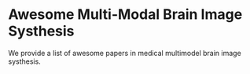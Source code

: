 # Awesome Multi-Modal Brain Image Systhesis

We provide a list of awesome papers in medical multimodel brain image systhesis.

